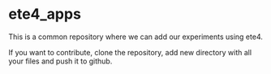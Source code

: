 # ete4_apps
This is a common repository where we can add our experiments using ete4. 

If you want to contribute, clone the repository, add new directory with all your files and push it to github. 

